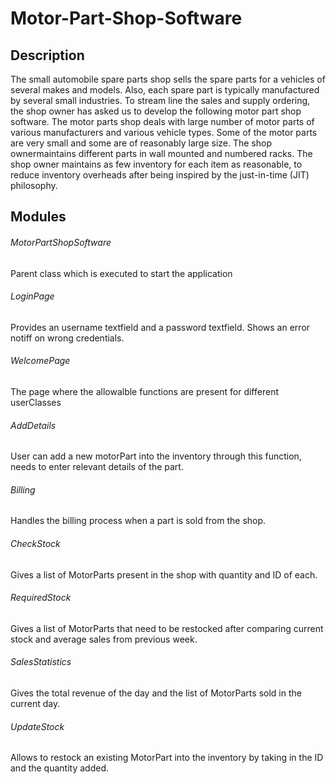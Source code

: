 # Motor-Part-Shop-Software

## Description
The small automobile spare parts shop sells the spare parts for a vehicles of several makes and models. Also, each spare part is typically manufactured by several small industries. To stream line the sales and supply ordering, the shop owner has asked us to develop the following motor part shop software. The motor parts shop deals with large number of motor parts of various
manufacturers and various vehicle types. Some of the motor parts are very small and some are of reasonably large size. The shop ownermaintains different parts in wall mounted and numbered racks.
The shop owner maintains as few inventory for each item as reasonable,
to reduce inventory overheads after being inspired by the just-in-time
(JIT) philosophy.

## Modules 
###### MotorPartShopSoftware
Parent class which is executed to start the application
###### LoginPage 
Provides an username textfield and a password textfield. Shows an error notiff on wrong credentials.
###### WelcomePage
The page where the allowalble functions are present for different userClasses
###### AddDetails 
User can add a new motorPart into the inventory through this function, needs to enter relevant details of the part.
###### Billing
Handles the billing process when a part is sold from the shop.
###### CheckStock
Gives a list of MotorParts present in the shop with quantity and ID of each.
###### RequiredStock
Gives a list of MotorParts that need to be restocked after comparing current stock and average sales from previous week.
###### SalesStatistics
Gives the total revenue of the day and the list of MotorParts sold in the current day.
###### UpdateStock
Allows to restock an existing MotorPart into the inventory by taking in the ID and the quantity added.
